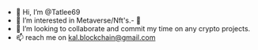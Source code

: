 - 👋 Hi, I’m @Tatlee69
- 👀 I’m interested in Metaverse/Nft's.- 🌱 
- 💞️ I’m looking to collaborate and commit my time on any crypto projects.
- 📫 reach me on kal.blockchain@gmail.com

<!---
Tatlee69/Tatlee69 is a ✨ special ✨ repository because its `README.md` (this file) appears on your GitHub profile.
You can click the Preview link to take a look at your changes.
--->
